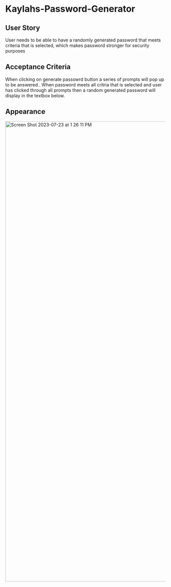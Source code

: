 # Kaylahs-Password-Generator

## User Story
User needs to be able to have a randomly generated password that meets criteria that is selected, which makes password stronger for security purposes

## Acceptance Criteria
When clicking on generate passowrd button a series of prompts will pop up to be answered..
When password meets all critria that is selected and user has clicked through all prompts then a random generated password will display in the textbox below.

## Appearance
<img width="1440" alt="Screen Shot 2023-07-23 at 1 26 11 PM" src="https://github.com/kwillia0359/Kaylahs-Password-Generator/assets/122000669/28a19ccf-ba6e-402d-883c-e82a79a12217">

